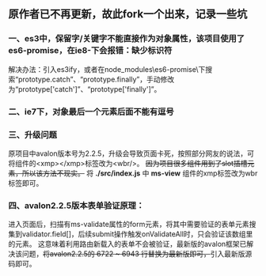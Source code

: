 
## 原作者已不再更新，故此fork一个出来，记录一些坑

### 一、es3中，保留字/关键字不能直接作为对象属性，该项目使用了es6-promise，在ie8-下会报错：缺少标识符
解决办法：引入es3ify，或者在node_modules\es6-promise\下搜索“prototype.catch”、“prototype.finally”，手动修改为“prototype['catch']”、“prototype['finally']”。

### 二、ie7下，对象最后一个元素后面不能有逗号

### 三、升级问题
原项目中avalon版本号为2.2.5，升级会导致页面卡死，按照部分网友的说法，可将组件的&lt;xmp&gt;&lt;/xmp&gt;标签改为&lt;wbr/&gt;。
~~因为项目很多组件用到了slot插槽元素，所以该方法不现实。~~
将 **./src/index.js** 中 **ms-view** 组件的xmp标签改为wbr标签即可。

### 四、avalon2.2.5版本表单验证原理：
进入页面后，扫描有ms-validate属性的form元素，将其中需要验证的表单元素搜集到validator.field[]，后续submit操作触发onValidateAll时，只会验证该数组里的元素。
这意味着利用路由新载入的表单不会被验证，最新版的avalon框架已解决该问题，~~将avalon2.2.5的 6722 ~ 6943 行替换为最新版即可，~~引入最新版源码即可。
